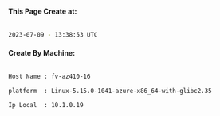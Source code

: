 
   
#### This Page Create at:

```bash

2023-07-09 - 13:38:53 UTC

```

#### Create By Machine:

```bash

Host Name : fv-az410-16

platform  : Linux-5.15.0-1041-azure-x86_64-with-glibc2.35

Ip Local  : 10.1.0.19

```

